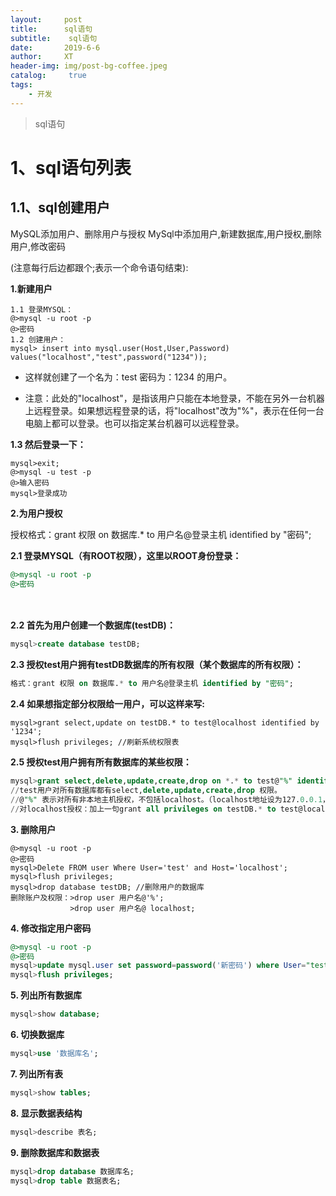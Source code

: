 ```yaml
---
layout:     post
title:      sql语句
subtitle:    sql语句
date:       2019-6-6
author:     XT
header-img: img/post-bg-coffee.jpeg
catalog: 	 true
tags:
    - 开发
---
```



> sql语句

# 1、sql语句列表

## 1.1、sql创建用户

MySQL添加用户、删除用户与授权
MySql中添加用户,新建数据库,用户授权,删除用户,修改密码

(注意每行后边都跟个;表示一个命令语句结束):

**1.新建用户**

```mysql
1.1 登录MYSQL：
@>mysql -u root -p
@>密码
1.2 创建用户：
mysql> insert into mysql.user(Host,User,Password) values("localhost","test",password("1234"));
```

*  这样就创建了一个名为：test 密码为：1234 的用户。

* 注意：此处的"localhost"，是指该用户只能在本地登录，不能在另外一台机器上远程登录。如果想远程登录的话，将"localhost"改为"%"，表示在任何一台电脑上都可以登录。也可以指定某台机器可以远程登录。

**1.3 然后登录一下：**

```mysql
mysql>exit;
@>mysql -u test -p
@>输入密码
mysql>登录成功
```

**2.为用户授权**

授权格式：grant 权限 on 数据库.* to 用户名@登录主机 identified by "密码";　

**2.1 登录MYSQL（有ROOT权限），这里以ROOT身份登录：**

```sql
@>mysql -u root -p
@>密码
```

　　

**2.2 首先为用户创建一个数据库(testDB)：**

```sql
mysql>create database testDB;
```



**2.3 授权test用户拥有testDB数据库的所有权限（某个数据库的所有权限）：**

```sql
格式：grant 权限 on 数据库.* to 用户名@登录主机 identified by "密码";　
```



**2.4 如果想指定部分权限给一用户，可以这样来写:**

```mysql
mysql>grant select,update on testDB.* to test@localhost identified by '1234';
mysql>flush privileges; //刷新系统权限表
```



**2.5 授权test用户拥有所有数据库的某些权限：** 　 

```sql
mysql>grant select,delete,update,create,drop on *.* to test@"%" identified by "1234";
//test用户对所有数据库都有select,delete,update,create,drop 权限。
//@"%" 表示对所有非本地主机授权，不包括localhost。（localhost地址设为127.0.0.1，如果设为真实的本地地址，不知道是否可以，没有验证。）
//对localhost授权：加上一句grant all privileges on testDB.* to test@localhost identified by '1234';即可。
```



**3. 删除用户**

 ```
@>mysql -u root -p
@>密码
mysql>Delete FROM user Where User='test' and Host='localhost';
mysql>flush privileges;
mysql>drop database testDB; //删除用户的数据库
删除账户及权限：>drop user 用户名@'%';
　　　　　　　　>drop user 用户名@ localhost; 
 ```



**4. 修改指定用户密码**

  ```sql
@>mysql -u root -p
@>密码
mysql>update mysql.user set password=password('新密码') where User="test" and Host="localhost";
mysql>flush privileges;
  ```



**5. 列出所有数据库**

```sql
mysql>show database;
```



**6. 切换数据库**

```sql
mysql>use '数据库名';
```



**7. 列出所有表**

```sql
mysql>show tables;
```



**8. 显示数据表结构**

```sql
mysql>describe 表名;
```



**9. 删除数据库和数据表**

```sql
mysql>drop database 数据库名;
mysql>drop table 数据表名;
```



 
